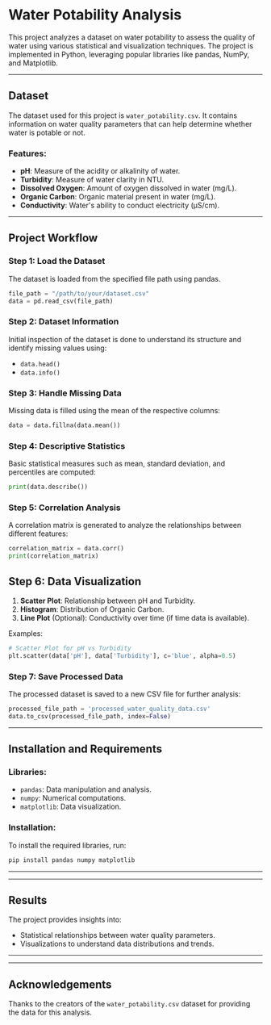 # Water Potability Analysis

This project analyzes a dataset on water potability to assess the quality of water using various statistical and visualization techniques. The project is implemented in Python, leveraging popular libraries like pandas, NumPy, and Matplotlib.

---

## Dataset

The dataset used for this project is `water_potability.csv`. It contains information on water quality parameters that can help determine whether water is potable or not.

### Features:

- **pH**: Measure of the acidity or alkalinity of water.
- **Turbidity**: Measure of water clarity in NTU.
- **Dissolved Oxygen**: Amount of oxygen dissolved in water (mg/L).
- **Organic Carbon**: Organic material present in water (mg/L).
- **Conductivity**: Water's ability to conduct electricity (µS/cm).

---

## Project Workflow

### Step 1: Load the Dataset

The dataset is loaded from the specified file path using pandas.

```python
file_path = "/path/to/your/dataset.csv"
data = pd.read_csv(file_path)
```

### Step 2: Dataset Information

Initial inspection of the dataset is done to understand its structure and identify missing values using:

- `data.head()`
- `data.info()`

### Step 3: Handle Missing Data

Missing data is filled using the mean of the respective columns:

```python
data = data.fillna(data.mean())
```

### Step 4: Descriptive Statistics

Basic statistical measures such as mean, standard deviation, and percentiles are computed:

```python
print(data.describe())
```

### Step 5: Correlation Analysis

A correlation matrix is generated to analyze the relationships between different features:

```python
correlation_matrix = data.corr()
print(correlation_matrix)
```

## Step 6: Data Visualization

1. **Scatter Plot**: Relationship between pH and Turbidity.
2. **Histogram**: Distribution of Organic Carbon.
3. **Line Plot** (Optional): Conductivity over time (if time data is available).

Examples:

```python
# Scatter Plot for pH vs Turbidity
plt.scatter(data['pH'], data['Turbidity'], c='blue', alpha=0.5)
```

### Step 7: Save Processed Data

The processed dataset is saved to a new CSV file for further analysis:

```python
processed_file_path = 'processed_water_quality_data.csv'
data.to_csv(processed_file_path, index=False)
```

---

## Installation and Requirements

### Libraries:

- `pandas`: Data manipulation and analysis.
- `numpy`: Numerical computations.
- `matplotlib`: Data visualization.

### Installation:

To install the required libraries, run:

```bash
pip install pandas numpy matplotlib
```

---

---

## Results

The project provides insights into:

- Statistical relationships between water quality parameters.
- Visualizations to understand data distributions and trends.

---

---

## Acknowledgements

Thanks to the creators of the `water_potability.csv` dataset for providing the data for this analysis.

